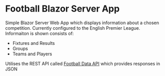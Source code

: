# Football Blazor Server App

Simple Blazor Server Web App which displays information about a chosen competition.  Currently configured to the English Premier League.  Informaiton is shown consists of:

* Fixtures and Results
* Groups
* Teams and Players

Utilises the REST API called <a href="https://www.football-data.org/">Football Data API</a> which provides responses in JSON
